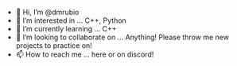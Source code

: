- 👋 Hi, I’m @dmrubio
- 👀 I’m interested in ... C++, Python
- 🌱 I’m currently learning ... C++
- 💞️ I’m looking to collaborate on ... Anything! Please throw me new projects to practice on!
- 📫 How to reach me ... here or on discord!

<!---
dmrubio/dmrubio is a ✨ special ✨ repository because its `README.md` (this file) appears on your GitHub profile.
You can click the Preview link to take a look at your changes.
--->
